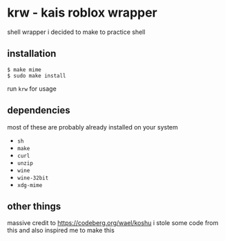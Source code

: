 # krw - kais roblox wrapper

shell wrapper i decided to make to practice shell

## installation

```
$ make mime
$ sudo make install
```

run `krw` for usage

## dependencies

most of these are probably already installed on your system

+ `sh`
+ `make`
+ `curl`
+ `unzip`
+ `wine`
+ `wine-32bit`
+ `xdg-mime`

## other things

massive credit to https://codeberg.org/wael/koshu i stole some code from this and also inspired me to make this